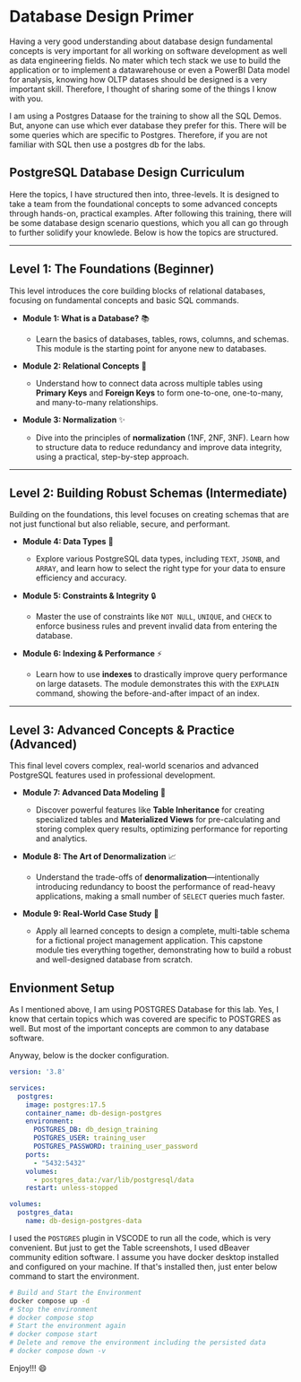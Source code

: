 # Database Design Primer

Having a very good understanding about database design fundamental concepts is very important for all working on software development as well as data engineering fields. No mater which tech stack we use to build the application or to implement a datawarehouse or even a PowerBI Data model for analysis, knowing how OLTP datases should be designed is a very important skill. Therefore, I thought of sharing some of the things I know with you. 

I am using a Postgres Dataase for the training to show all the SQL Demos. But, anyone can use which ever database they prefer for this. There will be some queries which are specific to Postgres. Therefore, if you are not familiar with SQL then use a postgres db for the labs. 

## **PostgreSQL Database Design Curriculum**

Here the topics, I have structured then into, three-levels. It is designed to take a team from the foundational concepts to some advanced concepts through hands-on, practical examples. After following this training, there will be some database design scenario questions, which you all can go through to further solidify your knowlede. Below is how the topics are structured.

---

## **Level 1: The Foundations (Beginner)**

This level introduces the core building blocks of relational databases, focusing on fundamental concepts and basic SQL commands.

- **Module 1: What is a Database?** 📚
  - Learn the basics of databases, tables, rows, columns, and schemas. This module is the starting point for anyone new to databases.

- **Module 2: Relational Concepts** 🤝
  - Understand how to connect data across multiple tables using **Primary Keys** and **Foreign Keys** to form one-to-one, one-to-many, and many-to-many relationships.

- **Module 3: Normalization** ✨
  - Dive into the principles of **normalization** (1NF, 2NF, 3NF). Learn how to structure data to reduce redundancy and improve data integrity, using a practical, step-by-step approach.

---

## **Level 2: Building Robust Schemas (Intermediate)**

Building on the foundations, this level focuses on creating schemas that are not just functional but also reliable, secure, and performant.

- **Module 4: Data Types** 📝
  - Explore various PostgreSQL data types, including `TEXT`, `JSONB`, and `ARRAY`, and learn how to select the right type for your data to ensure efficiency and accuracy.

- **Module 5: Constraints & Integrity** 🔒
  - Master the use of constraints like `NOT NULL`, `UNIQUE`, and `CHECK` to enforce business rules and prevent invalid data from entering the database.

- **Module 6: Indexing & Performance** ⚡
  - Learn how to use **indexes** to drastically improve query performance on large datasets. The module demonstrates this with the `EXPLAIN` command, showing the before-and-after impact of an index.

---

## **Level 3: Advanced Concepts & Practice (Advanced)**

This final level covers complex, real-world scenarios and advanced PostgreSQL features used in professional development.

- **Module 7: Advanced Data Modeling** 🧩
  - Discover powerful features like **Table Inheritance** for creating specialized tables and **Materialized Views** for pre-calculating and storing complex query results, optimizing performance for reporting and analytics.

- **Module 8: The Art of Denormalization** 📈
  - Understand the trade-offs of **denormalization**—intentionally introducing redundancy to boost the performance of read-heavy applications, making a small number of `SELECT` queries much faster.

- **Module 9: Real-World Case Study** 🚀
  - Apply all learned concepts to design a complete, multi-table schema for a fictional project management application. This capstone module ties everything together, demonstrating how to build a robust and well-designed database from scratch.


## Envionment Setup

As I mentioned above, I am using POSTGRES Database for this lab. Yes, I know that certain topics which was covered are specific to POSTGRES as well. But most of the important concepts are common to any database software. 

Anyway, below is the docker configuration. 

```yaml
version: '3.8'

services:
  postgres:
    image: postgres:17.5
    container_name: db-design-postgres
    environment:
      POSTGRES_DB: db_design_training
      POSTGRES_USER: training_user
      POSTGRES_PASSWORD: training_user_password
    ports:
      - "5432:5432"
    volumes:
      - postgres_data:/var/lib/postgresql/data
    restart: unless-stopped

volumes:
  postgres_data:
    name: db-design-postgres-data
```

I used the `POSTGRES` plugin in VSCODE to run all the code, which is very convenient. But just to get the Table screenshots, I used dBeaver community edition software. I assume you have docker desktop installed and configured on your machine. If that's installed then, just enter below command to start the environment. 

```bash
# Build and Start the Environment
docker compose up -d
# Stop the environment
# docker compose stop
# Start the environment again
# docker compose start
# Delete and remove the environment including the persisted data
# docker compose down -v
```

Enjoy!!! 😄